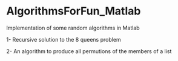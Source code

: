 # AlgorithmsForFun_Matlab
Implementation of some random algorithms in Matlab

1- Recursive solution to the 8 queens problem

2- An algorithm to produce all permutions of the members of a list 
